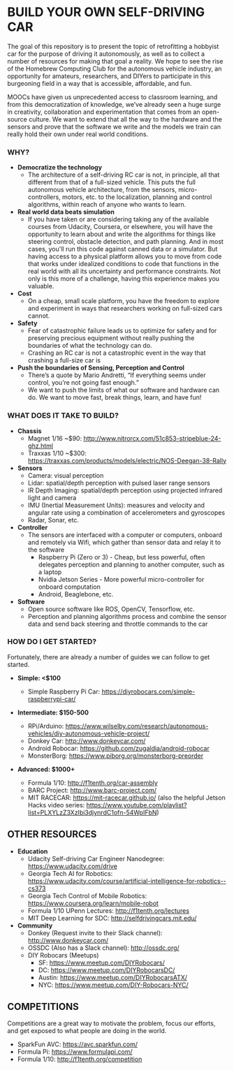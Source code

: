 # BUILD YOUR OWN SELF-DRIVING CAR

The goal of this repository is to present the topic of retrofitting a hobbyist car for the purpose of driving it autonomously, as well as to collect a number of resources for making that goal a reality. We hope to see the rise of the Homebrew Computing Club for the autonomous vehicle industry, an opportunity for amateurs, researchers, and DIYers to participate in this burgeoning field in a way that is accessible, affordable, and fun.

MOOCs have given us unprecedented access to classroom learning, and from this democratization of knowledge, we’ve already seen a huge surge in creativity, collaboration and experimentation that comes from an open-source culture. We want to extend that all the way to the hardware and the sensors and prove that the software we write and the models we train can really hold their own under real world conditions.

### WHY?
  - **Democratize the technology**
    - The architecture of a self-driving RC car is not, in principle, all that different from that of a full-sized vehicle. This puts the full autonomous vehicle architecture, from the sensors, micro-controllers, motors, etc. to the localization, planning and control algorithms, within reach of anyone who wants to learn.
  - **Real world data beats simulation**
    - If you have taken or are considering taking any of the available courses from Udacity, Coursera, or elsewhere, you will have the opportunity to learn about and write the algorithms for things like steering control, obstacle detection, and path planning. And in most cases, you'll run this code against canned data or a simulator. But having access to a physical platform allows you to move from code that works under idealized conditions to code that functions in the real world with all its uncertainty and performance constraints. Not only is this more of a challenge, having this experience makes you valuable.
  - **Cost**
    - On a cheap, small scale platform, you have the freedom to explore and experiment in ways that researchers working on full-sized cars cannot.
  - **Safety**
    - Fear of catastrophic failure leads us to optimize for safety and for preserving precious equipment without really pushing the boundaries of what the technology can do.
    - Crashing an RC car is not a catastrophic event in the way that crashing a full-size car is
  - **Push the boundaries of Sensing, Perception and Control**
    - There’s a quote by Mario Andretti, “If everything seems under control, you’re not going fast enough.”
    - We want to push the limits of what our software and hardware can do. We want to move fast, break things, learn, and have fun!


### WHAT DOES IT TAKE TO BUILD?
  - **Chassis**
    - Magnet 1/16 ~$90: http://www.nitrorcx.com/51c853-stripeblue-24-ghz.html
    - Traxxas 1/10 ~$300: https://traxxas.com/products/models/electric/NOS-Deegan-38-Rally
  - **Sensors**
    - Camera: visual perception
    - Lidar: spatial/depth perception with pulsed laser range sensors
    - IR Depth Imaging: spatial/depth perception using projected infrared light and camera
    - IMU (Inertial Measurement Units): measures and velocity and angular rate using a combination of accelerometers and gyroscopes
    - Radar, Sonar, etc.
  - **Controller**
    - The sensors are interfaced with a computer or computers, onboard and remotely via Wifi, which gather than sensor data and relay it to the software
      - Raspberry Pi (Zero or 3) - Cheap, but less powerful, often delegates perception and planning to another computer, such as a laptop
      - Nvidia Jetson Series - More powerful micro-controller for onboard computation
      - Android, Beaglebone, etc.
  - **Software**
    - Open source software like ROS, OpenCV, Tensorflow, etc.
    - Perception and planning algorithms process and combine the sensor data and send back steering and throttle commands to the car

### HOW DO I GET STARTED?
Fortunately, there are already a number of guides we can follow to get started.

* **Simple: <$100**
  - Simple Raspberry Pi Car: https://diyrobocars.com/simple-raspberrypi-car/

* **Intermediate: $150-500**
  - RPi/Arduino: https://www.wilselby.com/research/autonomous-vehicles/diy-autonomous-vehicle-project/
  - Donkey Car: http://www.donkeycar.com/ 
  - Android Robocar: https://github.com/zugaldia/android-robocar
  - MonsterBorg: https://www.piborg.org/monsterborg-preorder

* **Advanced: $1000+**
  - Formula 1/10: http://f1tenth.org/car-assembly
  - BARC Project: http://www.barc-project.com/
  - MIT RACECAR: https://mit-racecar.github.io/ (also the helpful Jetson Hacks video series: https://www.youtube.com/playlist?list=PLXYLzZ3XzIbi3djynrdC1ofn-54WpIFbN)

## OTHER RESOURCES
  - **Education**
    - Udacity Self-driving Car Engineer Nanodegree: https://www.udacity.com/drive
    - Georgia Tech AI for Robotics: https://www.udacity.com/course/artificial-intelligence-for-robotics--cs373
    - Georgia Tech Control of Mobile Robotics: https://www.coursera.org/learn/mobile-robot
    - Formula 1/10 UPenn Lectures: http://f1tenth.org/lectures
    - MIT Deep Learning for SDC: http://selfdrivingcars.mit.edu/
  - **Community**
    - Donkey (Request invite to their Slack channel): http://www.donkeycar.com/
    - OSSDC (Also has a Slack channel): http://ossdc.org/
    - DIY Robocars (Meetups)
      - SF: https://www.meetup.com/DIYRobocars/
      - DC: https://www.meetup.com/DIYRobocarsDC/
      - Austin: https://www.meetup.com/DIYRobocarsATX/
      - NYC: https://www.meetup.com/DIY-Robocars-NYC/

## COMPETITIONS
Competitions are a great way to motivate the problem, focus our efforts, and get exposed to what people are doing in the world.
  - SparkFun AVC: https://avc.sparkfun.com/
  - Formula Pi: https://www.formulapi.com/
  - Formula 1/10: http://f1tenth.org/competition
